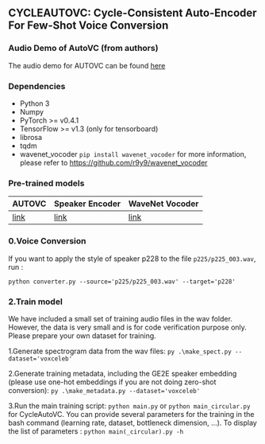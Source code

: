 ## CYCLEAUTOVC: Cycle-Consistent Auto-Encoder For Few-Shot Voice Conversion


### Audio Demo of AutoVC (from authors)

The audio demo for AUTOVC can be found [here](https://auspicious3000.github.io/autovc-demo/)

### Dependencies
- Python 3
- Numpy
- PyTorch >= v0.4.1
- TensorFlow >= v1.3 (only for tensorboard)
- librosa
- tqdm
- wavenet_vocoder ```pip install wavenet_vocoder```
  for more information, please refer to https://github.com/r9y9/wavenet_vocoder

### Pre-trained models

| AUTOVC | Speaker Encoder | WaveNet Vocoder |
|----------------|----------------|----------------|
| [link](https://drive.google.com/file/d/1SZPPnWAgpGrh0gQ7bXQJXXjOntbh4hmz/view?usp=sharing)| [link](https://drive.google.com/file/d/1ORAeb4DlS_65WDkQN6LHx5dPyCM5PAVV/view?usp=sharing) | [link](https://drive.google.com/file/d/1Zksy0ndlDezo9wclQNZYkGi_6i7zi4nQ/view?usp=sharing) |


### 0.Voice Conversion
If you want to apply the style of speaker p228 to the file ```p225/p225_003.wav```, run :

```python converter.py --source='p225/p225_003.wav' --target='p228'```



### 2.Train model

We have included a small set of training audio files in the wav folder. However, the data is very small and is for code verification purpose only. Please prepare your own dataset for training.

1.Generate spectrogram data from the wav files: ```py .\make_spect.py --dataset='voxceleb'```

2.Generate training metadata, including the GE2E speaker embedding (please use one-hot embeddings if you are not doing zero-shot conversion): ```py .\make_metadata.py --dataset='voxceleb'```

3.Run the main training script: ```python main.py``` or ```python main_circular.py``` for CycleAutoVC. You can provide several parameters for the training in the bash command (learning rate, dataset, bottleneck dimension, ...). To display the list of parameters : ```python main(_circular).py -h```



